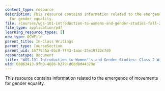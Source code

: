 ```yaml
---
content_type: resource
description: This resource contains information related to the emergence of movements
  for gender equality.
file: /courses/wgs-101-introduction-to-womens-and-gender-studies-fall-2014/688634139fb04886b279d68d8d44379e_MITWGS_101F14_InClass2.pdf
file_type: application/pdf
learning_resource_types: []
ocw_type: OCWFile
parent_title: In-Class Writings
parent_type: CourseSection
parent_uid: 1677945a-0bc0-7f43-1aac-25e19722c7d0
resourcetype: Document
title: 'WGS.101 Introduction to Women''s and Gender Studies: Class 2 Writing'
uid: 68863413-9fb0-4886-b279-d68d8d44379e
---
```

This resource contains information related to the emergence of movements for gender equality.

